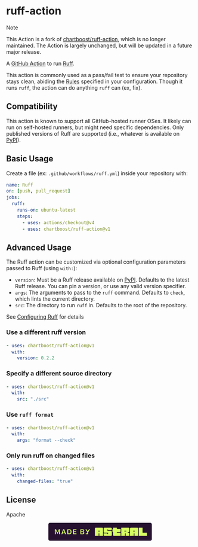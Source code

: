 # ruff-action

> [!NOTE]
>
> This Action is a fork of
> [chartboost/ruff-action](https://github.com/ChartBoost/ruff-action), which is
> no longer maintained. The Action is largely unchanged, but will be updated in
> a future major release.

A [GitHub Action](https://github.com/features/actions) to run
[Ruff](https://github.com/astral-sh/ruff).

This action is commonly used as a pass/fail test to ensure your repository stays
clean, abiding the [Rules](https://docs.astral.sh/ruff/rules/) specified in your
configuration. Though it runs `ruff`, the action can do anything `ruff` can (ex,
fix).

## Compatibility

This action is known to support all GitHub-hosted runner OSes. It likely can run
on self-hosted runners, but might need specific dependencies. Only published
versions of Ruff are supported (i.e., whatever is available on
[PyPI](https://pypi.org/project/ruff/)).

## Basic Usage

Create a file (ex: `.github/workflows/ruff.yml`) inside your repository with:

```yaml
name: Ruff
on: [push, pull_request]
jobs:
  ruff:
    runs-on: ubuntu-latest
    steps:
      - uses: actions/checkout@v4
      - uses: chartboost/ruff-action@v1
```

## Advanced Usage

The Ruff action can be customized via optional configuration parameters passed
to Ruff (using `with:`):

- `version`: Must be a Ruff release available on
  [PyPI](https://pypi.org/project/ruff/). Defaults to the latest Ruff release.
  You can pin a version, or use any valid version specifier.
- `args`: The arguments to pass to the `ruff` command. Defaults to `check`,
  which lints the current directory.
- `src`: The directory to run `ruff` in. Defaults to the root of the repository.

See
[Configuring Ruff](https://github.com/astral-sh/ruff/blob/main/docs/configuration.md)
for details

### Use a different ruff version

```yaml
- uses: chartboost/ruff-action@v1
  with:
    version: 0.2.2
```

### Specify a different source directory

```yaml
- uses: chartboost/ruff-action@v1
  with:
    src: "./src"
```

### Use `ruff format`

```yaml
- uses: chartboost/ruff-action@v1
  with:
    args: "format --check"
```

### Only run ruff on changed files

```yaml
- uses: chartboost/ruff-action@v1
  with:
    changed-files: "true"
```

## License

Apache

<div align="center">
  <a target="_blank" href="https://astral.sh" style="background:none">
    <img src="https://raw.githubusercontent.com/astral-sh/uv/main/assets/svg/Astral.svg" alt="Made by Astral">
  </a>
</div>
